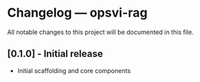 # Changelog — opsvi-rag

All notable changes to this project will be documented in this file.

## [0.1.0] - Initial release
- Initial scaffolding and core components
